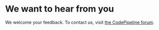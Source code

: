 # We want to hear from you<a name="welcome-contact-us"></a>

We welcome your feedback\. To contact us, visit [the CodePipeline forum](https://forums.aws.amazon.com/forum.jspa?forumID=197)\.